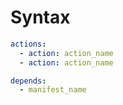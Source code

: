 # Syntax

```yaml
actions:
  - action: action_name
  - action: action_name

depends:
  - manifest_name
```